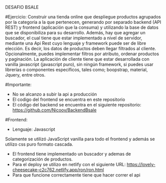 DESAFIO BSALE


#Ejercicio:
Construir una tienda online que despliegue productos agrupados por la categoría a
la que pertenecen, generando por separado backend (API REST) y frontend
(aplicación que la consuma) y utilizando la base de datos que se disponibiliza para
su desarrollo.
Además, hay que agregar un buscador, el cual tiene que estar implementado a nivel
de servidor, mediante una Api Rest cuyo lenguaje y framework puede ser de libre
elección. Es decir, los datos de productos deben llegar filtrados al cliente.
Opcionalmente, puedes implementar filtros por atributo, ordenar productos y
paginación.
La aplicación de cliente tiene que estar desarrollada con vanilla javascript
(javascript puro), sin ningún framework, si puedes usar librerías o componentes
específicos, tales como; boopstrap, material, Jquery, entre otros.

#Importante:
- No se alcanzo a subir la api a producción
- El codigo del frontend se encuentra en este repositorio
- El código del backend se encuentra en el siguiente repositorio: https://github.com/Nicoov/BackendBsale


#Frontend:

- Lenguaje: Javascript

Solamente se utilizó JavaScript vanilla para todo el frontend y además se utilizo css puro formato cascada. 
- El frontend tiene implementado un buscador y ademas de categorización de productos.
- Para el deploy se utilizo en netlify con el siguiente URL: https://lovely-cheesecake-c2c762.netlify.app/ron/ron.html
- Para que funcione correctamente tiene que hacer correr el api

